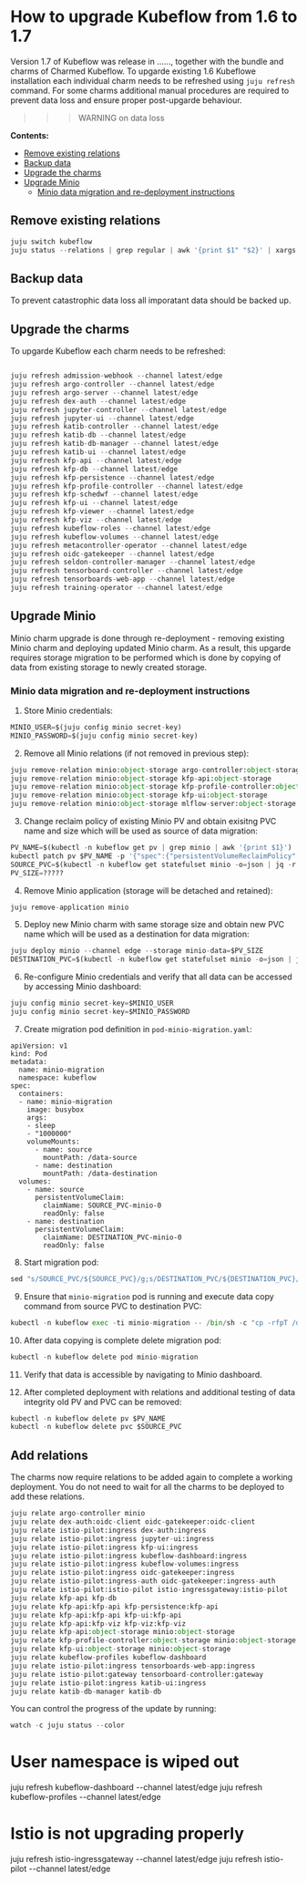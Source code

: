 
# How to upgrade Kubeflow from 1.6 to 1.7

Version 1.7 of Kubeflow was release in ......, together with the bundle and charms of Charmed Kubeflow.
To upgarde existing 1.6 Kubeflowe installation each individual charm needs to be refreshed using `juju refresh` command. For some charms additional manual procedures are required to prevent data loss and ensure proper post-upgarde behaviour.

>>> WARNING on data loss

**Contents:**

- [Remove existing relations]()
- [Backup data]()
- [Upgrade the charms]()
- [Upgrade Minio]()
  - [Minio data migration and re-deployment instructions]()

## Remove existing relations


```python
juju switch kubeflow
juju status --relations | grep regular | awk '{print $1" "$2}' | xargs -l juju remove-relation
```

## Backup data
To prevent catastrophic data loss all imporatant data should be backed up.

## Upgrade the charms

To upgarde Kubeflow each charm needs to be refreshed:


```python

juju refresh admission-webhook --channel latest/edge
juju refresh argo-controller --channel latest/edge
juju refresh argo-server --channel latest/edge
juju refresh dex-auth --channel latest/edge
juju refresh jupyter-controller --channel latest/edge
juju refresh jupyter-ui --channel latest/edge
juju refresh katib-controller --channel latest/edge
juju refresh katib-db --channel latest/edge
juju refresh katib-db-manager --channel latest/edge
juju refresh katib-ui --channel latest/edge
juju refresh kfp-api --channel latest/edge
juju refresh kfp-db --channel latest/edge
juju refresh kfp-persistence --channel latest/edge
juju refresh kfp-profile-controller --channel latest/edge
juju refresh kfp-schedwf --channel latest/edge
juju refresh kfp-ui --channel latest/edge
juju refresh kfp-viewer --channel latest/edge
juju refresh kfp-viz --channel latest/edge
juju refresh kubeflow-roles --channel latest/edge
juju refresh kubeflow-volumes --channel latest/edge
juju refresh metacontroller-operator --channel latest/edge
juju refresh oidc-gatekeeper --channel latest/edge
juju refresh seldon-controller-manager --channel latest/edge
juju refresh tensorboard-controller --channel latest/edge
juju refresh tensorboards-web-app --channel latest/edge
juju refresh training-operator --channel latest/edge
```

## Upgrade Minio

Minio charm upgrade is done through re-deployment - removing existing Minio charm and deploying updated Minio charm. As a result, this upgarde requires storage migration to be performed which is done by copying of data from existing storage to newly created storage.

### Minio data migration and re-deployment instructions

1. Store Minio credentials:


```python
MINIO_USER=$(juju config minio secret-key)
MINIO_PASSWORD=$(juju config minio secret-key)
```

2. Remove all Minio relations (if not removed in previous step):


```python
juju remove-relation minio:object-storage argo-controller:object-storage
juju remove-relation minio:object-storage kfp-api:object-storage
juju remove-relation minio:object-storage kfp-profile-controller:object-storage
juju remove-relation minio:object-storage kfp-ui:object-storage
juju remove-relation minio:object-storage mlflow-server:object-storage
```


3. Change reclaim policy of existing Minio PV and obtain exisitng PVC name and size which will be used as source of data migration:


```python
PV_NAME=$(kubectl -n kubeflow get pv | grep minio | awk '{print $1}')
kubectl patch pv $PV_NAME -p '{"spec":{"persistentVolumeReclaimPolicy":"Retain"}}'
SOURCE_PVC=$(kubectl -n kubeflow get statefulset minio -o=json | jq -r '(.spec.volumeClaimTemplates)[0].metadata.name')
PV_SIZE=?????
```

4. Remove Minio application (storage will be detached and retained):


```python
juju remove-application minio
```

5. Deploy new Minio charm with same storage size and obtain new PVC name which will be used as a destination for data migration:


```python
juju deploy minio --channel edge --storage minio-data=$PV_SIZE
DESTINATION_PVC=$(kubectl -n kubeflow get statefulset minio -o=json | jq -r '(.spec.volumeClaimTemplates)[0].metadata.name')
```

6. Re-configure Minio credentials and verify that all data can be accessed by accessing Minio dashboard:


```python
juju config minio secret-key=$MINIO_USER
juju config minio secret-key=$MINIO_PASSWORD
```

7. Create migration pod definition in `pod-minio-migration.yaml`:
```
apiVersion: v1
kind: Pod
metadata:
  name: minio-migration
  namespace: kubeflow
spec:
  containers:
  - name: minio-migration
    image: busybox
    args:
    - sleep
    - "1000000"
    volumeMounts:
      - name: source
        mountPath: /data-source
      - name: destination
        mountPath: /data-destination
  volumes:
    - name: source
      persistentVolumeClaim:
        claimName: SOURCE_PVC-minio-0
        readOnly: false
    - name: destination  
      persistentVolumeClaim:
        claimName: DESTINATION_PVC-minio-0
        readOnly: false
```

8. Start migration pod:


```python
sed "s/SOURCE_PVC/${SOURCE_PVC}/g;s/DESTINATION_PVC/${DESTINATION_PVC}/g;" pod-minio-migration.yaml | kubectl apply -f -
```

9. Ensure that `minio-migration` pod is running and execute data copy command from source PVC to destination PVC:


```python
kubectl -n kubeflow exec -ti minio-migration -- /bin/sh -c "cp -rfpT /data-source/ /data-destination/ && sync && exit"
```

10. After data copying is complete delete migration pod:


```python
kubectl -n kubeflow delete pod minio-migration
```

11. Verify that data is accessible by navigating to Minio dashboard.

12. After completed deployment with relations and additional testing of data integrity old PV and PVC can be removed:


```python
kubectl -n kubeflow delete pv $PV_NAME
kubectl -n kubeflow delete pvc $SOURCE_PVC
```

## Add relations

The charms now require relations to be added again to complete a working deployment. You do not need to wait for all the charms to be deployed to add these relations.


```python
juju relate argo-controller minio
juju relate dex-auth:oidc-client oidc-gatekeeper:oidc-client
juju relate istio-pilot:ingress dex-auth:ingress
juju relate istio-pilot:ingress jupyter-ui:ingress
juju relate istio-pilot:ingress kfp-ui:ingress
juju relate istio-pilot:ingress kubeflow-dashboard:ingress
juju relate istio-pilot:ingress kubeflow-volumes:ingress
juju relate istio-pilot:ingress oidc-gatekeeper:ingress
juju relate istio-pilot:ingress-auth oidc-gatekeeper:ingress-auth
juju relate istio-pilot:istio-pilot istio-ingressgateway:istio-pilot
juju relate kfp-api kfp-db
juju relate kfp-api:kfp-api kfp-persistence:kfp-api
juju relate kfp-api:kfp-api kfp-ui:kfp-api
juju relate kfp-api:kfp-viz kfp-viz:kfp-viz
juju relate kfp-api:object-storage minio:object-storage
juju relate kfp-profile-controller:object-storage minio:object-storage
juju relate kfp-ui:object-storage minio:object-storage
juju relate kubeflow-profiles kubeflow-dashboard
juju relate istio-pilot:ingress tensorboards-web-app:ingress
juju relate istio-pilot:gateway tensorboard-controller:gateway
juju relate istio-pilot:ingress katib-ui:ingress
juju relate katib-db-manager katib-db
```

You can control the progress of the update by running:


```python
watch -c juju status --color
```

# User namespace is wiped out
juju refresh kubeflow-dashboard --channel latest/edge
juju refresh kubeflow-profiles --channel latest/edge

# Istio is not upgrading properly
juju refresh istio-ingressgateway --channel latest/edge
juju refresh istio-pilot --channel latest/edge
